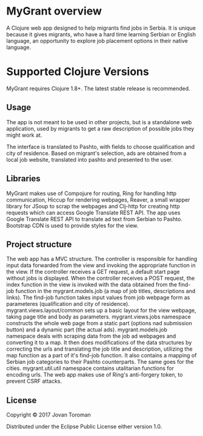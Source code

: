 # MyGrant overview

A Clojure web app designed to help migrants find jobs in Serbia. It is unique because it gives migrants, who have a hard time learning Serbian or English language, an opportunity to explore job placement options in their native language.

# Supported Clojure Versions
MyGrant requires Clojure 1.8+. The latest stable release is recommended.

## Usage

The app is not meant to be used in other projects, but is a standalone web application, used by migrants to get a raw description of possible jobs they might work at.

The interface is translated to Pashto, with fields to choose qualification and city of residence.
Based on migrant's selection, ads are obtained from a local job website, translated into pashto and presented to the user.

## Libraries

MyGrant makes use of Compojure for routing, Ring for handling http communication, Hiccup for rendering webpages, Reaver, a small wrapper library for JSoup to scrap the webpages and Clj-http for creating http requests which can access Google Translate REST API.
The app uses Google Translate REST API to translate ad text from Serbian to Pashto.
Bootstrap CDN is used to provide styles for the view.

## Project structure

The web app has a MVC structure. The controller is responsible for handling input data forwarded from the view and invoking the appropriate function in the view. 
If the controller receives a GET request, a default start page without jobs is displayed.
When the controller receives a POST request, the index function in the view is invoked with the data obtained from the find-job function in the mygrant.models.job (a map of job titles, descriptions and links). The find-job function takes input values from job webpage form as parameteres (qualification and city of residence).
mygrant.views.layout/common sets up a basic layout for the view webpage, taking page title and body as parameters.
mygrant.views.jobs namespace constructs the whole web page from a static part (options nad submission button) and a dynamic part (the actual ads).
mygrant.models.job namespace deals with scraping data from the job ad webpages and converting it to a map. It then does modifications of the data structures by correcting the urls and translating the job title and description, utilizing the map function as a part of it's find-job function. It also contains a mapping of Serbian job categories to their Pashto counterparts. The same goes for the cities.
mygrant.util.util namespace contains utalitarian functions for encoding urls.
The web app makes use of Ring's anti-forgery token, to prevent CSRF attacks.

## License

Copyright © 2017 Jovan Toroman

Distributed under the Eclipse Public License either version 1.0.
